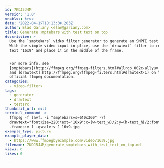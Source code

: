 ```yaml
---
id: 7KDJ5J4M
version: '1.0'
enabled: true
date: '2022-04-15T18:13:38.203Z'
author: Elad Gariany <elad@gariany.com>
title: Generate smptebars with test text on top
description: >-
  Use the `smptebars` video filter generator to generate an SMPTE test source.
  With the simple video input in place, use the `drawtext` filter to render the
  text '16x9' and place it in the middle of the frame.


  For more info, see
  [smptebars](http://ffmpeg.org/ffmpeg-filters.html#allrgb_002c-allyuv_002c-color_002c-colorspectrum_002c-haldclutsrc_002c-nullsrc_002c-pal75bars_002c-pal100bars_002c-rgbtestsrc_002c-smptebars_002c-smptehdbars_002c-testsrc_002c-testsrc2_002c-yuvtestsrc)
  and [drawtext](http://ffmpeg.org/ffmpeg-filters.html#drawtext-1) on the
  official ffmpeg documentation.
categories:
  - video-filters
tags:
  - generator
  - drawtext
  - testsrc
thumbnail_url: null
terminal_command: >-
  ffmpeg -f lavfi -i "smptebars=s=640x360" -vf
  drawtext="fontsize=220:text='16x9':x=(w-text_w)/2:y=(h-text_h)/2:fontcolor=White"
  -frames:v 1 -qscale:v 1 16x9.jpg
example_type: picture
example_player_data:
  - https://www.ffmpegbyexample.com/video/16x9.jpg
filename: 7KDJ5J4M/generate_smptebars_with_test_text_on_top.md
views: 0
likes: 0

---
```

